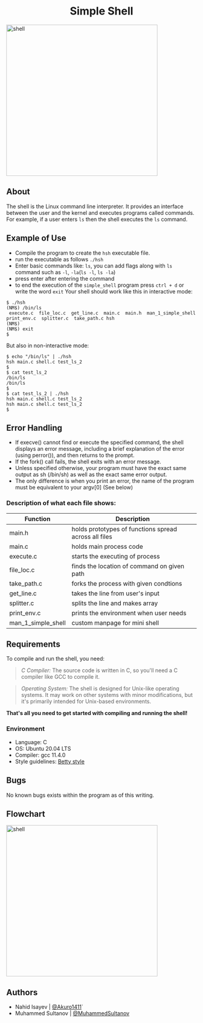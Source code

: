 <h1 align = "center">Simple Shell</h1>
<img align="center" alt="shell" width="400" src="https://cdn.pixabay.com/photo/2013/07/13/13/41/bash-161382_1280.png">

## About
The shell is the Linux command line interpreter. It provides an interface between the user and the kernel and executes programs called commands. For example, if a user enters `ls` then the shell executes the `ls` command.
## Example of Use
* Compile the program to create the `hsh` executable file.
* run the executable as follows `./hsh`
* Enter basic commands like: `ls`, you can add flags along with `ls` command such as `-l`, `-la`(`ls -l`, `ls -la`)
* press enter after entering the command
* to end the execution of the `simple_shell` program press `ctrl + d` or write the word `exit`
Your shell should work like this in interactive mode:
```
$ ./hsh
(NM$) /bin/ls
 execute.c  file_loc.c  get_line.c  main.c  main.h  man_1_simple_shell  print_env.c  splitter.c  take_path.c hsh
(NM$)
(NM$) exit
$
```
But also in non-interactive mode:
```
$ echo "/bin/ls" | ./hsh
hsh main.c shell.c test_ls_2
$
$ cat test_ls_2
/bin/ls
/bin/ls
$
$ cat test_ls_2 | ./hsh
hsh main.c shell.c test_ls_2
hsh main.c shell.c test_ls_2
$
```
## Error Handling
- If execve() cannot find or execute the specified command, the shell displays an error message, including a brief explanation of the error (using perror()), and then
  returns to the prompt.
- If the fork() call fails, the shell exits with an error message.
- Unless specified otherwise, your program must have the exact same output as sh (/bin/sh) as well as the exact same error output.
- The only difference is when you print an error, the name of the program must be equivalent to your argv[0] (See below)

### Description of what each file shows:
|Function|Description|
|----|-------|
|main.h|holds prototypes of functions spread across all files|
|main.c|holds main process code|
|execute.c|starts the executing of process|
|file_loc.c|finds the location of command on given path|
|take_path.c|forks the process with given condtions|
|get_line.c|takes the line from user's input|
|splitter.c|splits the line and makes array|
|print_env.c|prints the environment when user needs|
|man_1_simple_shell|custom manpage for mini shell|

## Requirements

To compile and run the shell, you need:
> *C Compiler:* The source code is written in C, so you'll need a C compiler like GCC to compile it.

> *Operating System:* The shell is designed for Unix-like operating systems. It may work on other systems with minor modifications, but it's primarily intended for Unix-based environments. <br>

**That's all you need to get started with compiling and running the shell!**



### Environment
* Language: C
* OS: Ubuntu 20.04 LTS
* Compiler: gcc 11.4.0
* Style guidelines: [Betty style](https://github.com/alx-tools/Betty/tree/master)
## Bugs
No known bugs exists within the program as of this writing.

## Flowchart

<img align="center" alt="shell" width="400" src="https://scontent.fgyd4-2.fna.fbcdn.net/v/t1.6435-9/102691591_3534645773215442_18299540250031[…]9nP8UW35u1-mFZnqrH23maijK55QyC1CFgMRzTikA&oe=6667B83F">

## Authors
* Nahid Isayev | [@Akuro1411](https://github.com/Akuro1411)`
* Muhammed Sultanov | [@MuhammedSultanov](https://github.com/MuhammedSultanov)
